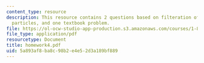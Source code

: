 ```yaml
---
content_type: resource
description: This resource contains 2 questions based on filteration of spherical
  particles, and one textbook problem.
file: https://ol-ocw-studio-app-production.s3.amazonaws.com/courses/1-85-water-and-wastewater-treatment-engineering-spring-2006/5a893af8ba8c98b2e4e52d3a189bf889_homework4.pdf
file_type: application/pdf
resourcetype: Document
title: homework4.pdf
uid: 5a893af8-ba8c-98b2-e4e5-2d3a189bf889
---
```

